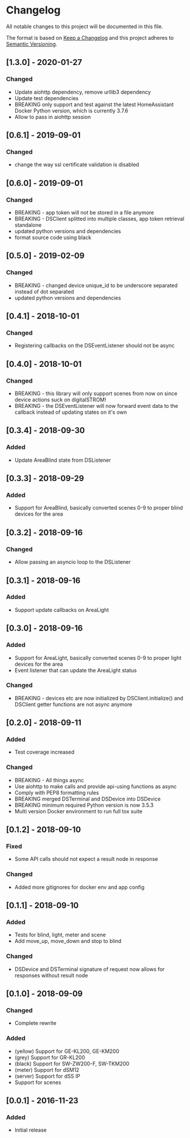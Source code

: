 # Changelog

All notable changes to this project will be documented in this file.

The format is based on [Keep a Changelog](http://keepachangelog.com/en/1.0.0/)
and this project adheres to [Semantic Versioning](http://semver.org/spec/v2.0.0.html).

## [1.3.0] - 2020-01-27

### Changed

- Update aiohttp dependency, remove urllib3 dependency
- Update test dependencies
- BREAKING only support and test against the latest HomeAssistant Docker Python version, which is currently 3.7.6
- Allow to pass in aiohttp session

## [0.6.1] - 2019-09-01

### Changed

- change the way ssl certificate validation is disabled

## [0.6.0] - 2019-09-01

### Changed

- BREAKING - app token will not be stored in a file anymore
- BREAKING - DSClient splitted into multiple classes, app token retrieval standalone
- updated python versions and dependencies
- format source code using black

## [0.5.0] - 2019-02-09

### Changed

- BREAKING - changed device unique_id to be underscore separated instead of dot separated
- updated python versions and dependencies

## [0.4.1] - 2018-10-01

### Changed

- Registering callbacks on the DSEventListener should not be async

## [0.4.0] - 2018-10-01

### Changed

- BREAKING - this library will only support scenes from now on since device actions suck on digitalSTROM!
- BREAKING - the DSEventListener will now forward event data to the callback instead of updating states on it's own

## [0.3.4] - 2018-09-30

### Added

- Update AreaBlind state from DSListener

## [0.3.3] - 2018-09-29

### Added

- Support for AreaBlind, basically converted scenes 0-9 to proper blind devices for the area

## [0.3.2] - 2018-09-16

### Changed

- Allow passing an asyncio loop to the DSListener

## [0.3.1] - 2018-09-16

### Added

- Support update callbacks on AreaLight

## [0.3.0] - 2018-09-16

### Added

- Support for AreaLight, basically converted scenes 0-9 to proper light devices for the area
- Event listener that can update the AreaLight status

### Changed

- BREAKING - devices etc are now initialized by DSClient.initialize() and DSClient getter functions are not async anymore

## [0.2.0] - 2018-09-11

### Added

- Test coverage increased

### Changed

- BREAKING - All things async
- Use aiohttp to make calls and provide api-using functions as async
- Comply with PEP8 formatting rules
- BREAKING merged DSTerminal and DSDevice into DSDevice
- BREAKING minimum required Python version is now 3.5.3
- Multi version Docker environment to run full tox suite

## [0.1.2] - 2018-09-10

### Fixed

- Some API calls should not expect a result node in response

### Changed

- Added more gitignores for docker env and app config

## [0.1.1] - 2018-09-10

### Added

- Tests for blind, light, meter and scene
- Add move_up, move_down and stop to blind

### Changed

- DSDevice and DSTerminal signature of request now allows for responses without result node

## [0.1.0] - 2018-09-09

### Changed

- Complete rewrite

### Added

- (yellow) Support for GE-KL200, GE-KM200
- (grey) Support for GR-KL200
- (black) Support for SW-ZW200-F, SW-TKM200
- (meter) Support for dSM12
- (server) Support for dSS IP
- Support for scenes

## [0.0.1] - 2016-11-23

### Added

- Initial release
